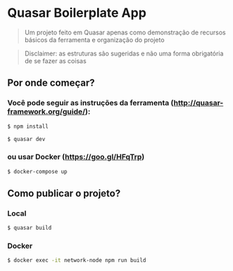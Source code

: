 # Quasar Boilerplate App

> Um projeto feito em Quasar apenas como demonstração de recursos básicos da ferramenta e organização do projeto

> Disclaimer: as estruturas são sugeridas e não uma forma obrigatória de se fazer as coisas

## Por onde começar?

### Você pode seguir as instruções da ferramenta (http://quasar-framework.org/guide/):

``` bash
$ npm install

$ quasar dev
```
### ou usar Docker (https://goo.gl/HFqTrp)

``` bash
$ docker-compose up
```

## Como publicar o projeto?

### Local
``` bash
$ quasar build
```
### Docker
```bash
$ docker exec -it network-node npm run build
```
